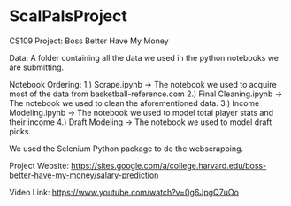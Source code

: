 # ScalPalsProject
CS109 Project: Boss Better Have My Money

Data: A folder containing all the data we used in the python notebooks we are submitting.

Notebook Ordering:
	1.) Scrape.ipynb -> The notebook we used to acquire most of the data from basketball-reference.com
	2.) Final Cleaning.ipynb -> The notebook we used to clean the aforementioned data.
	3.) Income Modeling.ipynb -> The notebook we used to model total player stats and their income
	4.) Draft Modeling -> The notebook we used to model draft picks.

We used the Selenium Python package to do the webscrapping. 

Project Website: https://sites.google.com/a/college.harvard.edu/boss-better-have-my-money/salary-prediction

Video Link: https://www.youtube.com/watch?v=0g6JpgQ7uOo
